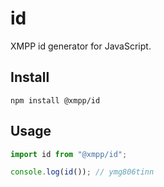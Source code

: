 # id

XMPP id generator for JavaScript.

## Install

`npm install @xmpp/id`

## Usage

```js
import id from "@xmpp/id";

console.log(id()); // ymg806tinn
```
